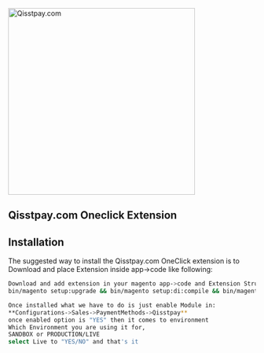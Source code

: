 <img src="https://qisstpay.com/images/qisstpayLogoHd.png?2c17eccafe68477653388f509c7037bf" alt="Qisstpay.com" width="380"/>

## Qisstpay.com Oneclick Extension

## Installation
The suggested way to install the Qisstpay.com OneClick extension is to Download and place Extension inside app->code like following:

```bash
Download and add extension in your magento app->code and Extension Structure is Qisst->Oneclick directory
bin/magento setup:upgrade && bin/magento setup:di:compile && bin/magento cache:clean

Once installed what we have to do is just enable Module in:
**Configurations->Sales->PaymentMethods->Qisstpay**
once enabled option is "YES" then it comes to environment
Which Environment you are using it for,
SANDBOX or PRODUCTION/LIVE
select Live to "YES/NO" and that's it
